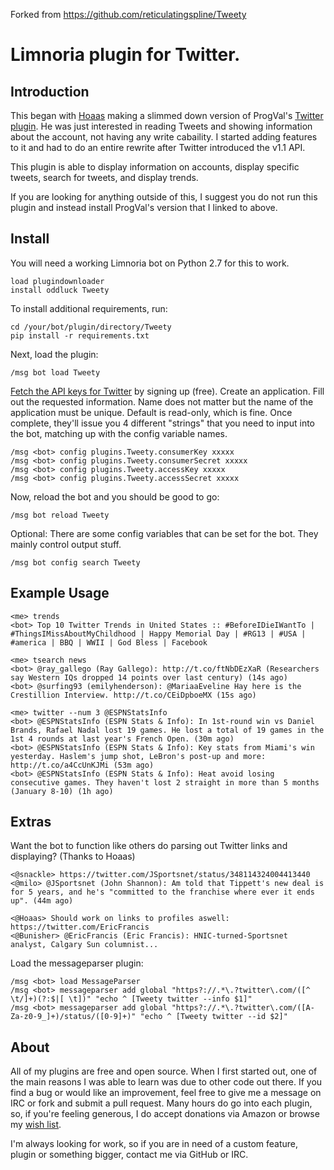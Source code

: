 Forked from https://github.com/reticulatingspline/Tweety

# Limnoria plugin for Twitter.

## Introduction

This began with [Hoaas](https://github.com/Hoaas) making a slimmed down version of
ProgVal's [Twitter plugin](https://github.com/ProgVal/Supybot-Plugins/Twitter). He
was just interested in reading Tweets and showing information about the account, not
having any write cabaility. I started adding features to it and had to do an entire
rewrite after Twitter introduced the v1.1 API.

This plugin is able to display information on accounts, display specific tweets, search for tweets, and display trends.

If you are looking for anything outside of this, I suggest you do not run this plugin and instead install
ProgVal's version that I linked to above.


## Install

You will need a working Limnoria bot on Python 2.7 for this to work.

```
load plugindownloader
install oddluck Tweety
```

To install additional requirements, run:

```
cd /your/bot/plugin/directory/Tweety
pip install -r requirements.txt 
```

Next, load the plugin:

```
/msg bot load Tweety
```

[Fetch the API keys for Twitter](http://dev.twitter.com) by signing up (free).
Create an application. Fill out the requested information. Name does not matter
but the name of the application must be unique. Default is read-only, which is fine.
Once complete, they'll issue you 4 different "strings" that you need to input
into the bot, matching up with the config variable names.

```
/msg <bot> config plugins.Tweety.consumerKey xxxxx
/msg <bot> config plugins.Tweety.consumerSecret xxxxx
/msg <bot> config plugins.Tweety.accessKey xxxxx
/msg <bot> config plugins.Tweety.accessSecret xxxxx
```

Now, reload the bot and you should be good to go:

```
/msg bot reload Tweety
```

Optional: There are some config variables that can be set for the bot. They mainly control output stuff.

```
/msg bot config search Tweety
```

## Example Usage

```
<me> trends
<bot> Top 10 Twitter Trends in United States :: #BeforeIDieIWantTo | #ThingsIMissAboutMyChildhood | Happy Memorial Day | #RG13 | #USA | #america | BBQ | WWII | God Bless | Facebook

<me> tsearch news
<bot> @ray_gallego (Ray Gallego): http://t.co/ftNbDEzXaR (Researchers say Western IQs dropped 14 points over last century) (14s ago)
<bot> @surfing93 (emilyhenderson): @MariaaEveline Hay here is the Crestillion Interview. http://t.co/CEiDpboeMX (15s ago)

<me> twitter --num 3 @ESPNStatsInfo
<bot> @ESPNStatsInfo (ESPN Stats & Info): In 1st-round win vs Daniel Brands, Rafael Nadal lost 19 games. He lost a total of 19 games in the 1st 4 rounds at last year's French Open. (30m ago)
<bot> @ESPNStatsInfo (ESPN Stats & Info): Key stats from Miami's win yesterday. Haslem's jump shot, LeBron's post-up and more: http://t.co/a4CcUnKJMi (53m ago)
<bot> @ESPNStatsInfo (ESPN Stats & Info): Heat avoid losing consecutive games. They haven't lost 2 straight in more than 5 months (January 8-10) (1h ago)
```

## Extras

Want the bot to function like others do parsing out Twitter links and displaying? (Thanks to Hoaas)

```
<@snackle> https://twitter.com/JSportsnet/status/348114324004413440
<@milo> @JSportsnet (John Shannon): Am told that Tippett's new deal is for 5 years, and he's "committed to the franchise where ever it ends up". (44m ago)
```

```
<@Hoaas> Should work on links to profiles aswell: https://twitter.com/EricFrancis
<@Bunisher> @EricFrancis (Eric Francis): HNIC-turned-Sportsnet analyst, Calgary Sun columnist...
```

Load the messageparser plugin:

```
/msg <bot> load MessageParser
/msg <bot> messageparser add global "https?://.*\.?twitter\.com/([^ \t/]+)(?:$|[ \t])" "echo ^ [Tweety twitter --info $1]"
/msg <bot> messageparser add global "https?://.*\.?twitter\.com/([A-Za-z0-9_]+)/status/([0-9]+)" "echo ^ [Tweety twitter --id $2]"
```

## About

All of my plugins are free and open source. When I first started out, one of the main reasons I was
able to learn was due to other code out there. If you find a bug or would like an improvement, feel
free to give me a message on IRC or fork and submit a pull request. Many hours do go into each plugin,
so, if you're feeling generous, I do accept donations via Amazon or browse my [wish list](http://amzn.com/w/380JKXY7P5IKE).

I'm always looking for work, so if you are in need of a custom feature, plugin or something bigger, contact me via GitHub or IRC.
